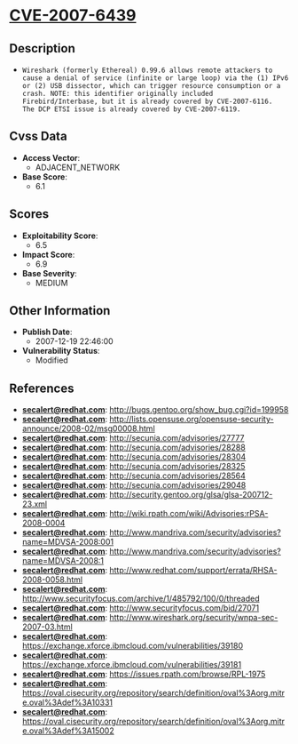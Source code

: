 
# [CVE-2007-6439](http://bugs.gentoo.org/show_bug.cgi?id=199958)

## Description

- `Wireshark (formerly Ethereal) 0.99.6 allows remote attackers to cause a denial of service (infinite or large loop) via the (1) IPv6 or (2) USB dissector, which can trigger resource consumption or a crash. NOTE: this identifier originally included Firebird/Interbase, but it is already covered by CVE-2007-6116.  The DCP ETSI issue is already covered by CVE-2007-6119.`

## Cvss Data

- **Access Vector**:
  - ADJACENT_NETWORK
- **Base Score**:
  - 6.1

## Scores

- **Exploitability Score**:
  - 6.5
- **Impact Score**:
  - 6.9
- **Base Severity**:
  - MEDIUM

## Other Information

- **Publish Date**:
  - 2007-12-19 22:46:00
- **Vulnerability Status**:
  - Modified

## References

- **secalert@redhat.com**: http://bugs.gentoo.org/show_bug.cgi?id=199958
- **secalert@redhat.com**: http://lists.opensuse.org/opensuse-security-announce/2008-02/msg00008.html
- **secalert@redhat.com**: http://secunia.com/advisories/27777
- **secalert@redhat.com**: http://secunia.com/advisories/28288
- **secalert@redhat.com**: http://secunia.com/advisories/28304
- **secalert@redhat.com**: http://secunia.com/advisories/28325
- **secalert@redhat.com**: http://secunia.com/advisories/28564
- **secalert@redhat.com**: http://secunia.com/advisories/29048
- **secalert@redhat.com**: http://security.gentoo.org/glsa/glsa-200712-23.xml
- **secalert@redhat.com**: http://wiki.rpath.com/wiki/Advisories:rPSA-2008-0004
- **secalert@redhat.com**: http://www.mandriva.com/security/advisories?name=MDVSA-2008:001
- **secalert@redhat.com**: http://www.mandriva.com/security/advisories?name=MDVSA-2008:1
- **secalert@redhat.com**: http://www.redhat.com/support/errata/RHSA-2008-0058.html
- **secalert@redhat.com**: http://www.securityfocus.com/archive/1/485792/100/0/threaded
- **secalert@redhat.com**: http://www.securityfocus.com/bid/27071
- **secalert@redhat.com**: http://www.wireshark.org/security/wnpa-sec-2007-03.html
- **secalert@redhat.com**: https://exchange.xforce.ibmcloud.com/vulnerabilities/39180
- **secalert@redhat.com**: https://exchange.xforce.ibmcloud.com/vulnerabilities/39181
- **secalert@redhat.com**: https://issues.rpath.com/browse/RPL-1975
- **secalert@redhat.com**: https://oval.cisecurity.org/repository/search/definition/oval%3Aorg.mitre.oval%3Adef%3A10331
- **secalert@redhat.com**: https://oval.cisecurity.org/repository/search/definition/oval%3Aorg.mitre.oval%3Adef%3A15002
